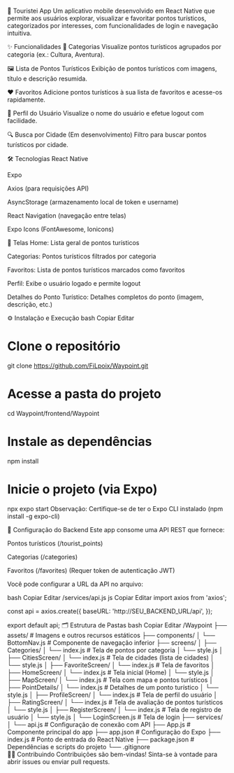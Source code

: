 📍 Touristei App
Um aplicativo mobile desenvolvido em React Native que permite aos usuários explorar, visualizar e favoritar pontos turísticos, categorizados por interesses, com funcionalidades de login e navegação intuitiva.

✨ Funcionalidades
📂 Categorias
Visualize pontos turísticos agrupados por categoria (ex.: Cultura, Aventura).

🖼️ Lista de Pontos Turísticos
Exibição de pontos turísticos com imagens, título e descrição resumida.

❤️ Favoritos
Adicione pontos turísticos à sua lista de favoritos e acesse-os rapidamente.

👤 Perfil do Usuário
Visualize o nome do usuário e efetue logout com facilidade.

🔍 Busca por Cidade (Em desenvolvimento)
Filtro para buscar pontos turísticos por cidade.

🛠️ Tecnologias
React Native

Expo

Axios (para requisições API)

AsyncStorage (armazenamento local de token e username)

React Navigation (navegação entre telas)

Expo Icons (FontAwesome, Ionicons)

📱 Telas
Home: Lista geral de pontos turísticos

Categorias: Pontos turísticos filtrados por categoria

Favoritos: Lista de pontos turísticos marcados como favoritos

Perfil: Exibe o usuário logado e permite logout

Detalhes do Ponto Turístico: Detalhes completos do ponto (imagem, descrição, etc.)

⚙️ Instalação e Execução
bash
Copiar
Editar
# Clone o repositório
git clone https://github.com/FiLpoix/Waypoint.git

# Acesse a pasta do projeto
cd Waypoint/frontend/Waypoint

# Instale as dependências
npm install

# Inicie o projeto (via Expo)
npx expo start
Observação: Certifique-se de ter o Expo CLI instalado (npm install -g expo-cli)

🔐 Configuração do Backend
Este app consome uma API REST que fornece:

Pontos turísticos (/tourist_points)

Categorias (/categories)

Favoritos (/favorites) (Requer token de autenticação JWT)

Você pode configurar a URL da API no arquivo:

bash
Copiar
Editar
/services/api.js
js
Copiar
Editar
import axios from 'axios';

const api = axios.create({
  baseURL: 'http://SEU_BACKEND_URL/api',
});

export default api;
🗂️ Estrutura de Pastas
bash
Copiar
Editar
/Waypoint
├── assets/                # Imagens e outros recursos estáticos
├── components/
│   └── BottomNav.js       # Componente de navegação inferior
├── screens/
│   ├── Categories/
│       └── index.js       # Tela de pontos por categoria
│       └── style.js
│   ├── CitiesScreen/
│       └── index.js       # Tela de cidades (lista de cidades)
│       └── style.js
│   ├── FavoriteScreen/
│       └── index.js       # Tela de favoritos
│   ├── HomeScreen/
│       └── index.js       # Tela inicial (Home)
│       └── style.js
│   ├── MapScreen/
│       └── index.js       # Tela com mapa e pontos turísticos
│   ├── PointDetails/
│       └── index.js       # Detalhes de um ponto turístico
│       └── style.js
│   ├── ProfileScreen/
│       └── index.js       # Tela de perfil do usuário
│   ├── RatingScreen/
│       └── index.js       # Tela de avaliação de pontos turísticos
│       └── style.js
│   ├── RegisterScreen/
│       └── index.js       # Tela de registro de usuário
│       └── style.js
│   └── LoginScreen.js     # Tela de login
├── services/
│   └── api.js             # Configuração de conexão com API
├── App.js                 # Componente principal do app
├── app.json               # Configuração do Expo
├── index.js               # Ponto de entrada do React Native
├── package.json           # Dependências e scripts do projeto
└── .gitignore  
👨‍💻 Contribuindo
Contribuições são bem-vindas! Sinta-se à vontade para abrir issues ou enviar pull requests.